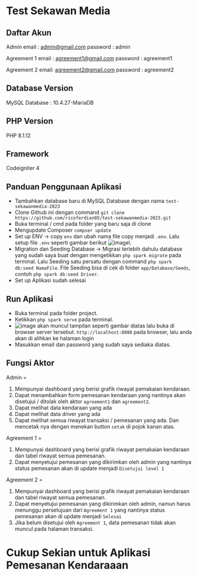 # Test Sekawan Media

## Daftar Akun

Admin
email : admin@gmail.com
password : admin

Agreement 1
email : agreement1@gmail.com
password : agreement1

Agreement 2
email: agreement2@gmail.com
password : agreement2

## Database Version
MySQL Database : 10.4.27-MariaDB

## PHP Version
PHP 8.1.12

## Framework
Codeigniter 4

## Panduan Penggunaan Aplikasi
- Tambahkan database baru di MySQL Database dengan nama `test-sekawanmedia-2023`
- Clone Github ini dengan command `git clone https://github.com/ricoferdian05/test-sekawanmedia-2023.git`
- Buka terminal / cmd pada folder yang baru saja di clone
- Mengupdate Composer `compser update`
- Set up ENV -> copy `env` dan ubah nama file copy menjadi `.env`. Lalu setup file `.env` seperti gambar berikut ![image](https://github.com/ricoferdian05/test-sekawanmedia-2023/assets/71257965/318b8a1d-83b7-4aec-84b1-a110bf6739d1)\
- Migration dan Seeding Database -> Migrasi terlebih dahulu database yang sudah saya buat dengan mengetikkan `php spark migrate` pada terminal. Lalu Seeding satu persatu dengan command `php spark db:seed NamaFile`. File Seeding bisa di cek di folder `app/Database/Seeds`, contoh `php spark db:seed Driver`.
- Set up Aplikasi sudah selesai

## Run Aplikasi
- Buka terminal pada folder project.
- Ketikkan `php spark serve` pada terminal.
- ![image](https://github.com/ricoferdian05/test-sekawanmedia-2023/assets/71257965/d9887b0f-940c-4806-9c22-b941982d9faf) akan muncul tampilan seperti gambar diatas lalu buka di browser server tersebut. `http://localhost:8080` pada browser, lalu anda akan di alihkan ke halaman login
- Masukkan email dan password yang sudah saya sediaka diatas.

## Fungsi Aktor
Admin =
1. Mempunyai dashboard yang berisi grafik riwayat pemakaian kendaraan.
2. Dapat menambahkan form pemesanan kendaraan yang nantinya akan disetujui / ditolak oleh aktor `agreement1` dan `agreement2`.
3. Dapat melihat data kendaraan yang ada
4. Dapat melihat data driver yang ada
5. Dapat melihat semua riwayat transaksi / pemesanan yang ada. Dan mencetak nya dengan menekan button `cetak` di pojok kanan atas.

Agreement 1 =
1. Mempunyai dashboard yang berisi grafik riwayat pemakaian kendaraan dan tabel riwayat semua pemesanan.
2. Dapat menyetujui pemesanan yang dikirimkan oleh admin yang nantinya status pemesanan akan di update menjadi `Disetujui level 1`

Agreement 2 =
1. Mempunyai dashboard yang berisi grafik riwayat pemakaian kendaraan dan tabel riwayat semua pemesanan.
2. Dapat menyetujui pemesanan yang dikirimkan oleh admin, namun harus menunggu persetujuan dari `Agreement 1` yang nantinya status pemesanan akan di update menjadi `Selesai`
3. Jika belum disetujui oleh `Agreement 1`, data pemesanan tidak akan muncul pada halaman transaksi.

# Cukup Sekian untuk Aplikasi Pemesanan Kendaraaan
